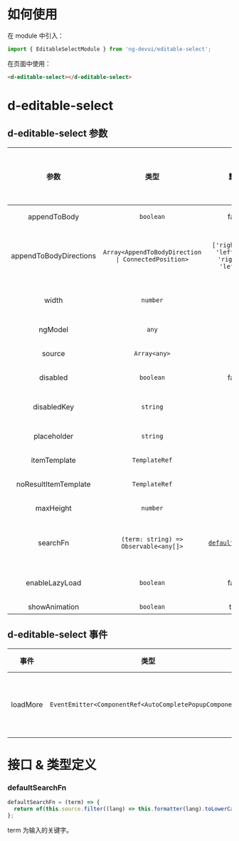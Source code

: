 # 如何使用

在 module 中引入：

```ts
import { EditableSelectModule } from 'ng-devui/editable-select';
```

在页面中使用：

```html
<d-editable-select></d-editable-select>
```

# d-editable-select

## d-editable-select 参数

|          参数          |                        类型                         |                       默认                       |                                                说明                                                | 跳转 Demo                                     | 全局配置项 |
| :--------------------: | :-------------------------------------------------: | :----------------------------------------------: | :------------------------------------------------------------------------------------------------: | :-------------------------------------------- | ---------- |
|      appendToBody      |                      `boolean`                      |                      false                       |                                    可选，下拉是否 appendToBody                                     | [基本用法](demo#basic-usage)                  |
| appendToBodyDirections | `Array<AppendToBodyDirection \| ConnectedPosition>` | `['rightDown', 'leftDown', 'rightUp', 'leftUp']` | 可选，方向数组优先采用数组里靠前的位置，AppendToBodyDirection 和 ConnectedPosition 请参考 dropdown | [基本用法](demo#basic-usage)                  |
|         width          |                      `number`                       |                        --                        |                        可选，控制下拉框宽度，搭配 appendToBody 使用（`px`）                        |
|        ngModel         |                        `any`                        |                        --                        |                                   可选，绑定选中对象，可双向绑定                                   | [基本用法](demo#basic-usage)                  |
|         source         |                    `Array<any>`                     |                        --                        |                                           必选，数据列表                                           | [基本用法](demo#basic-usage)                  |
|        disabled        |                      `boolean`                      |                      false                       |                                     可选，值为 true 禁用下拉框                                     |
|      disabledKey       |                      `string`                       |                        --                        |                                    可选，设置禁用选项的 Key 值                                     | [设置禁用选项](demo#disable-data-with-source) |
|      placeholder       |                      `string`                       |                        ''                        |                                   可选，没有选中项的时候提示文字                                   |
|      itemTemplate      |                    `TemplateRef`                    |                        --                        |                                      可选，下拉菜单条目的模板                                      |
|  noResultItemTemplate  |                    `TemplateRef`                    |                        --                        |                               可选，下拉菜单条目搜索后没有结果的模板                               |
|       maxHeight        |                      `number`                       |                        --                        |                                  可选，下拉菜单的最大高度（`px`）                                  | [基本用法](demo#basic-usage)                  |
|        searchFn        |        `(term: string) => Observable<any[]>`        |      [`defaultSearchFn`](#defaultsearchfn)       |                                        可选，自定义搜索函数                                        | [自定义匹配方法](demo#with-search-function)   |
|     enableLazyLoad     |                      `boolean`                      |                      false                       |                                        可选，是否允许懒加载                                        | [数据懒加载](demo#lazy-load)                  |
|     showAnimation      |                      `boolean`                      |                       true                       |                                         可选，是否开启动画                                         |                                               | ✔          |

## d-editable-select 事件

|   事件   |                           类型                           |                                                                  说明                                                                  | 跳转 Demo                    |
| :------: | :------------------------------------------------------: | :------------------------------------------------------------------------------------------------------------------------------------: | ---------------------------- |
| loadMore | `EventEmitter<ComponentRef<AutoCompletePopupComponent>>` | 懒加载触发事件，配合`enableLazyLoad`使用，使用`$event.loadFinish()`关闭 loading 状态，其中\$event 为 AutoCompletePopupComponent 的实例 | [数据懒加载](demo#lazy-load) |

# 接口 & 类型定义

### defaultSearchFn

```ts
defaultSearchFn = (term) => {
  return of(this.source.filter((lang) => this.formatter(lang).toLowerCase().indexOf(term.toLowerCase()) !== -1));
};
```

term 为输入的关键字。
